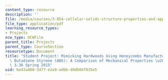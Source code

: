 ```yaml
---
content_type: resource
description: ''
file: /media/courses/3-054-cellular-solids-structure-properties-and-applications-spring-2015/6e43a4803d77e2a9adbbd9db6bf035e5_MIT3_054S15_Mimicking_Hard.pdf
file_type: application/pdf
learning_resource_types:
- Projects
ocw_type: OCWFile
parent_title: Projects
parent_type: CourseSection
resourcetype: Document
title: "Student Project: Mimicking Hardwoods Using Honeycombs Manufactured from Acrylonitrile\
  \ Butadiene Styrene (ABS): A Comparison of Mechanical Properties \u2013 3.054 /\
  \ 3.36 Spring 2015"
uid: 6e43a480-3d77-e2a9-adbb-d9db6bf035e5
---
```

